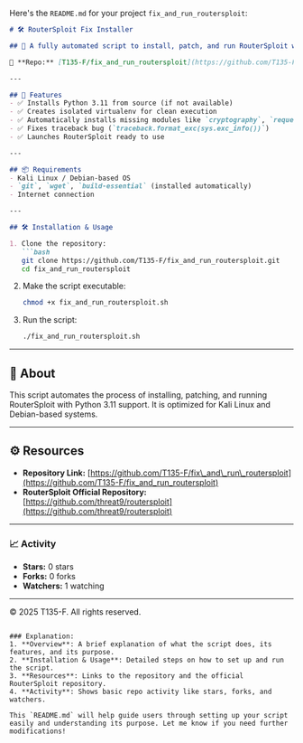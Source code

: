 Here's the `README.md` for your project `fix_and_run_routersploit`:

````markdown
# 🛠️ RouterSploit Fix Installer

## 📡 A fully automated script to install, patch, and run RouterSploit with modern Python 3.11+ support on Kali Linux and Debian-based systems.

🔗 **Repo:** [T135-F/fix_and_run_routersploit](https://github.com/T135-F/fix_and_run_routersploit)

---

## 🚀 Features
- ✅ Installs Python 3.11 from source (if not available)
- ✅ Creates isolated virtualenv for clean execution
- ✅ Automatically installs missing modules like `cryptography`, `requests`, `paramiko`
- ✅ Fixes traceback bug (`traceback.format_exc(sys.exc_info())`)
- ✅ Launches RouterSploit ready to use

---

## 📦 Requirements
- Kali Linux / Debian-based OS
- `git`, `wget`, `build-essential` (installed automatically)
- Internet connection

---

## 🛠️ Installation & Usage

1. Clone the repository:
   ```bash
   git clone https://github.com/T135-F/fix_and_run_routersploit.git
   cd fix_and_run_routersploit
````

2. Make the script executable:

   ```bash
   chmod +x fix_and_run_routersploit.sh
   ```

3. Run the script:

   ```bash
   ./fix_and_run_routersploit.sh
   ```

---

## 🔧 About

This script automates the process of installing, patching, and running RouterSploit with Python 3.11 support. It is optimized for Kali Linux and Debian-based systems.

---

## ⚙️ Resources

* **Repository Link:** [https://github.com/T135-F/fix\_and\_run\_routersploit](https://github.com/T135-F/fix_and_run_routersploit)
* **RouterSploit Official Repository:** [https://github.com/threat9/routersploit](https://github.com/threat9/routersploit)

---

### 📈 Activity

* **Stars:** 0 stars
* **Forks:** 0 forks
* **Watchers:** 1 watching

---

© 2025 T135-F. All rights reserved.

```

### Explanation:
1. **Overview**: A brief explanation of what the script does, its features, and its purpose.
2. **Installation & Usage**: Detailed steps on how to set up and run the script.
3. **Resources**: Links to the repository and the official RouterSploit repository.
4. **Activity**: Shows basic repo activity like stars, forks, and watchers.

This `README.md` will help guide users through setting up your script easily and understanding its purpose. Let me know if you need further modifications!
```
